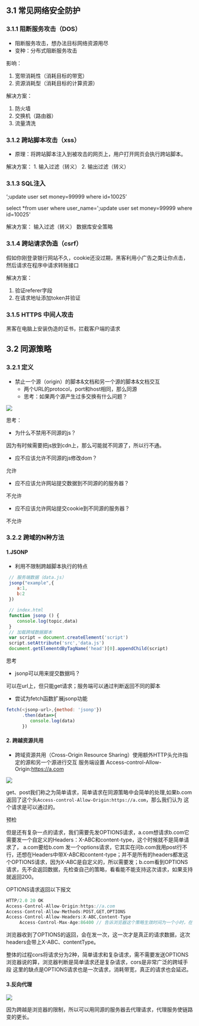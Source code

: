 ## 3.1 常见网络安全防护

### 3.1.1 阻断服务攻击（DOS）

- 阻断服务攻击，想办法目标网络资源用尽
- 变种：分布式阻断服务攻击

影响：
   1. 宽带消耗性（消耗目标的带宽）
   2. 资源消耗型（消耗目标的计算资源）

解决方案：
   1. 防火墙
   2. 交换机（路由器）
   3. 流量清洗

### 3.1.2 跨站脚本攻击（xss）

  - 原理：将跨站脚本注入到被攻击的网页上，用户打开网页会执行跨站脚本。

  解决方案：
     1. 输入过滤（转义）
     2. 输出过滤（转义）

### 3.1.3 SQL注入

‘;update user set money=99999 where id=10025’

select *from user where user_name=';update user set money=99999 where id=10025'

解决方案：
  输入过滤（转义）
  数据库安全策略

### 3.1.4 跨站请求伪造（csrf）

假如你刚登录银行网站不久，cookie还没过期，黑客利用小广告之类让你点击，然后请求在程序中请求转账接口

解决方案：
   1. 验证referer字段
   2. 在请求地址添加token并验证

### 3.1.5  HTTPS 中间人攻击

黑客在电脑上安装伪造的证书，拦截客户端的请求

## 3.2 同源策略

### 3.2.1 定义
- 禁止一个源（origin）的脚本&文档和另一个源的脚本&文档交互
  - 两个URL的protocol，port和host相同，那么同源
  - 思考：如果两个源产生过多交换有什么问题？

![](~@/network/someorigin.png)

思考：

- 为什么不禁用不同源的js？

因为有时候需要把js放到cdn上，那么可能就不同源了，所以行不通。

- 应不应该允许不同源的js修改dom？

允许

- 应不应该允许网站提交数据到不同源的的服务器？

不允许

- 应不应该允许网站提交cookie到不同源的服务器？

不允许

### 3.2.2 跨域的N种方法

#### 1.JSONP

- 利用不限制跨越脚本执行的特点

```js
 // 服务端数据（data.js）
 jsonp("example",{
    a:1,
    b:2
 })

 // index.html
 function jsonp () {
    console.log(topic,data)
 }
 // 加载跨域数据脚本
 var script = document.createElement('script')
 script.setAttribute('src','data.js')
 document.getElementdByTagName('head')[0].appendChild(script)
```
思考

-  jsonp可以用来提交数据吗？

 可以在url上，但只能get请求；服务端可以通过判断返回不同的脚本

- 尝试为fetch函数扩展jsonp功能

```js
fetch(<jsonp-url>,{method: 'jsonp'})
      .then(data=>{
         console.log(data)
      })
```

#### 2. 跨越资源共用 <Badge text="重要" type="tip"/> 

- 跨域资源共用（Cross-Origin Resource Sharing）使用额外HTTP头允许指定的源和另一个源进行交互
  服务端设置 Access-control-Allow-Origin:https://a.com

![](~@/network/corss.png)

get、post我们称之为简单请求，简单请求在同源策略中会简单的处理,如果b.com返回了这个头`Access-control-Allow-Origin:https://a.com`，那么我们认为
这个请求是可以通过的。

预检

但是还有复杂一点的请求，我们需要先发OPTIONS请求，a.com想请求b.com它需要发一个自定义的Headers：X-ABC和content-type，这个时候就不是简单请求了，
a.com要给b.com 发一个options请求，它其实在问b.com我用post行不行，还想在Headers中带X-ABC和content-type；并不是所有的headers都发这个OPTIONS请求，因为X-ABC是自定义的，所以需要发；b.com看到OPTIONS请求，先不会返回数据，先检查自己的策略，看看能不能支持这次请求，如果支持就返回200。

OPTIONS请求返回以下报文
```js
HTTP/2.0 20 OK
Access-Control-Allow-Origin:https://a.com
Access-Control-Allow-Methods:POST,GET,OPTIONS
Access-Control-Allow-Headers:X-ABC,Content-Type
     Access-Control-Max-Age:86400 // 告诉浏览器这个策略生效时间为一个小时，在一个小时之内发送类似的请求，不用在问服务端了，相当于缓存了
```
浏览器收到了OPTIONS的返回，会在发一次，这一次才是真正的请求数据，这次headers会带上X-ABC、contentType。

整体的过程cors将请求分为2种，简单请求和复杂请求，需不需要发送OPTIONS浏览器说的算，浏览器判断是简单请求还是复杂请求，cors是非常广泛的跨域手段
这里的缺点是OPTIONS请求也是一次请求，消耗带宽，真正的请求也会延迟。

#### 3.反向代理 <Badge text="重要" type="tip"/> 

![](~@/network/proxy.png)

因为跨越是浏览器的限制，所以可以用同源的服务器去代理请求，代理服务使链路变的更长。
